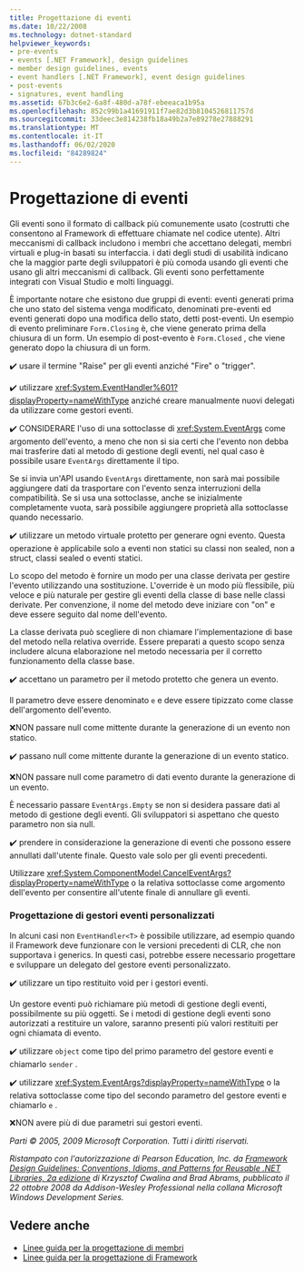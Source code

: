 ```yaml
---
title: Progettazione di eventi
ms.date: 10/22/2008
ms.technology: dotnet-standard
helpviewer_keywords:
- pre-events
- events [.NET Framework], design guidelines
- member design guidelines, events
- event handlers [.NET Framework], event design guidelines
- post-events
- signatures, event handling
ms.assetid: 67b3c6e2-6a8f-480d-a78f-ebeeaca1b95a
ms.openlocfilehash: 852c99b1a41691911f7ae82d3b8104526811757d
ms.sourcegitcommit: 33deec3e814238fb18a49b2a7e89278e27888291
ms.translationtype: MT
ms.contentlocale: it-IT
ms.lasthandoff: 06/02/2020
ms.locfileid: "84289824"
---
```

# <a name="event-design"></a>Progettazione di eventi
Gli eventi sono il formato di callback più comunemente usato (costrutti che consentono al Framework di effettuare chiamate nel codice utente). Altri meccanismi di callback includono i membri che accettano delegati, membri virtuali e plug-in basati su interfaccia. i dati degli studi di usabilità indicano che la maggior parte degli sviluppatori è più comoda usando gli eventi che usano gli altri meccanismi di callback. Gli eventi sono perfettamente integrati con Visual Studio e molti linguaggi.

 È importante notare che esistono due gruppi di eventi: eventi generati prima che uno stato del sistema venga modificato, denominati pre-eventi ed eventi generati dopo una modifica dello stato, detti post-eventi. Un esempio di evento preliminare `Form.Closing` è, che viene generato prima della chiusura di un form. Un esempio di post-evento è `Form.Closed` , che viene generato dopo la chiusura di un form.

 ✔️ usare il termine "Raise" per gli eventi anziché "Fire" o "trigger".

 ✔️ utilizzare <xref:System.EventHandler%601?displayProperty=nameWithType> anziché creare manualmente nuovi delegati da utilizzare come gestori eventi.

 ✔️ CONSIDERARE l'uso di una sottoclasse di <xref:System.EventArgs> come argomento dell'evento, a meno che non si sia certi che l'evento non debba mai trasferire dati al metodo di gestione degli eventi, nel qual caso è possibile usare `EventArgs` direttamente il tipo.

 Se si invia un'API usando `EventArgs` direttamente, non sarà mai possibile aggiungere dati da trasportare con l'evento senza interruzioni della compatibilità. Se si usa una sottoclasse, anche se inizialmente completamente vuota, sarà possibile aggiungere proprietà alla sottoclasse quando necessario.

 ✔️ utilizzare un metodo virtuale protetto per generare ogni evento. Questa operazione è applicabile solo a eventi non statici su classi non sealed, non a struct, classi sealed o eventi statici.

 Lo scopo del metodo è fornire un modo per una classe derivata per gestire l'evento utilizzando una sostituzione. L'override è un modo più flessibile, più veloce e più naturale per gestire gli eventi della classe di base nelle classi derivate. Per convenzione, il nome del metodo deve iniziare con "on" e deve essere seguito dal nome dell'evento.

 La classe derivata può scegliere di non chiamare l'implementazione di base del metodo nella relativa override. Essere preparati a questo scopo senza includere alcuna elaborazione nel metodo necessaria per il corretto funzionamento della classe base.

 ✔️ accettano un parametro per il metodo protetto che genera un evento.

 Il parametro deve essere denominato `e` e deve essere tipizzato come classe dell'argomento dell'evento.

 ❌NON passare null come mittente durante la generazione di un evento non statico.

 ✔️ passano null come mittente durante la generazione di un evento statico.

 ❌NON passare null come parametro di dati evento durante la generazione di un evento.

 È necessario passare `EventArgs.Empty` se non si desidera passare dati al metodo di gestione degli eventi. Gli sviluppatori si aspettano che questo parametro non sia null.

 ✔️ prendere in considerazione la generazione di eventi che possono essere annullati dall'utente finale. Questo vale solo per gli eventi precedenti.

 Utilizzare <xref:System.ComponentModel.CancelEventArgs?displayProperty=nameWithType> o la relativa sottoclasse come argomento dell'evento per consentire all'utente finale di annullare gli eventi.

### <a name="custom-event-handler-design"></a>Progettazione di gestori eventi personalizzati
 In alcuni casi non `EventHandler<T>` è possibile utilizzare, ad esempio quando il Framework deve funzionare con le versioni precedenti di CLR, che non supportava i generics. In questi casi, potrebbe essere necessario progettare e sviluppare un delegato del gestore eventi personalizzato.

 ✔️ utilizzare un tipo restituito void per i gestori eventi.

 Un gestore eventi può richiamare più metodi di gestione degli eventi, possibilmente su più oggetti. Se i metodi di gestione degli eventi sono autorizzati a restituire un valore, saranno presenti più valori restituiti per ogni chiamata di evento.

 ✔️ utilizzare `object` come tipo del primo parametro del gestore eventi e chiamarlo `sender` .

 ✔️ utilizzare <xref:System.EventArgs?displayProperty=nameWithType> o la relativa sottoclasse come tipo del secondo parametro del gestore eventi e chiamarlo `e` .

 ❌NON avere più di due parametri sui gestori eventi.

 *Parti © 2005, 2009 Microsoft Corporation. Tutti i diritti riservati.*

 *Ristampato con l'autorizzazione di Pearson Education, Inc. da [Framework Design Guidelines: Conventions, Idioms, and Patterns for Reusable .NET Libraries, 2a edizione](https://www.informit.com/store/framework-design-guidelines-conventions-idioms-and-9780321545619) di Krzysztof Cwalina and Brad Abrams, pubblicato il 22 ottobre 2008 da Addison-Wesley Professional nella collana Microsoft Windows Development Series.*

## <a name="see-also"></a>Vedere anche

- [Linee guida per la progettazione di membri](member.md)
- [Linee guida per la progettazione di Framework](index.md)
